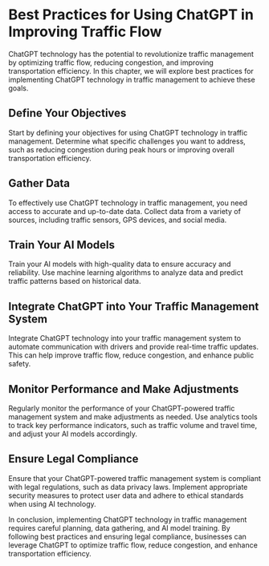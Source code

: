 Best Practices for Using ChatGPT in Improving Traffic Flow
==================================================================================================================

ChatGPT technology has the potential to revolutionize traffic management by optimizing traffic flow, reducing congestion, and improving transportation efficiency. In this chapter, we will explore best practices for implementing ChatGPT technology in traffic management to achieve these goals.

Define Your Objectives
----------------------

Start by defining your objectives for using ChatGPT technology in traffic management. Determine what specific challenges you want to address, such as reducing congestion during peak hours or improving overall transportation efficiency.

Gather Data
-----------

To effectively use ChatGPT technology in traffic management, you need access to accurate and up-to-date data. Collect data from a variety of sources, including traffic sensors, GPS devices, and social media.

Train Your AI Models
--------------------

Train your AI models with high-quality data to ensure accuracy and reliability. Use machine learning algorithms to analyze data and predict traffic patterns based on historical data.

Integrate ChatGPT into Your Traffic Management System
-----------------------------------------------------

Integrate ChatGPT technology into your traffic management system to automate communication with drivers and provide real-time traffic updates. This can help improve traffic flow, reduce congestion, and enhance public safety.

Monitor Performance and Make Adjustments
----------------------------------------

Regularly monitor the performance of your ChatGPT-powered traffic management system and make adjustments as needed. Use analytics tools to track key performance indicators, such as traffic volume and travel time, and adjust your AI models accordingly.

Ensure Legal Compliance
-----------------------

Ensure that your ChatGPT-powered traffic management system is compliant with legal regulations, such as data privacy laws. Implement appropriate security measures to protect user data and adhere to ethical standards when using AI technology.

In conclusion, implementing ChatGPT technology in traffic management requires careful planning, data gathering, and AI model training. By following best practices and ensuring legal compliance, businesses can leverage ChatGPT to optimize traffic flow, reduce congestion, and enhance transportation efficiency.
